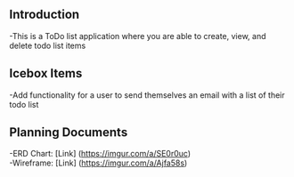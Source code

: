 ## Introduction
-This is a ToDo list application where you are able to create, view, and delete todo list items
## Icebox Items
-Add functionality for a user to send themselves an email with a list of their todo list
## Planning Documents
-ERD Chart: [Link] (https://imgur.com/a/SE0r0uc) <br>
-Wireframe: [Link] (https://imgur.com/a/Ajfa58s)


<!-- **
## Steps

**Install Gulp Globally**
```bash -->
